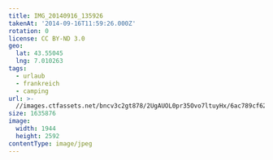 ```yaml
---
title: IMG_20140916_135926
takenAt: '2014-09-16T11:59:26.000Z'
rotation: 0
license: CC BY-ND 3.0
geo:
  lat: 43.55045
  lng: 7.010263
tags:
  - urlaub
  - frankreich
  - camping
url: >-
  //images.ctfassets.net/bncv3c2gt878/2UgAUOL0pr35Ovo7ltuyHx/6ac789cf628dd910c567b6b758f43162/img_20140916_135926_27697105233_o
size: 1635876
image:
  width: 1944
  height: 2592
contentType: image/jpeg
---
```


